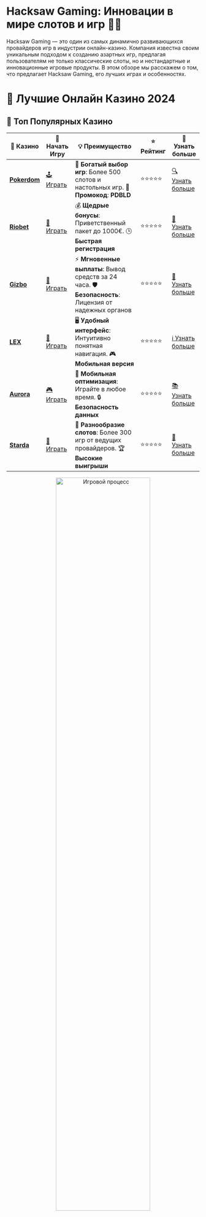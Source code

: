 # **Hacksaw Gaming: Инновации в мире слотов и игр 🎰🔥**

Hacksaw Gaming — это один из самых динамично развивающихся провайдеров игр в индустрии онлайн-казино. Компания известна своим уникальным подходом к созданию азартных игр, предлагая пользователям не только классические слоты, но и нестандартные и инновационные игровые продукты. В этом обзоре мы расскажем о том, что предлагает Hacksaw Gaming, его лучших играх и особенностях.

# 🎰 Лучшие Онлайн Казино 2024

## 🌟 Топ Популярных Казино

| 🎲 **Казино** | 🔗 **Начать Игру** | 💡 **Преимущество** | ⭐ **Рейтинг** | 🔗 **Узнать больше** |
|--------------|---------------------|---------------------|----------------|----------------------|
| [**Pokerdom**](https://brandplay.link/4k77v2yx) | [🕹️ Играть](https://brandplay.link/4k77v2yx) | 🎉 **Богатый выбор игр**: Более 500 слотов и настольных игр. 🎁 **Промокод**: **PDBLD** | ⭐⭐⭐⭐⭐ | [🔍 Узнать больше](https://brandplay.link/4k77v2yx) |
| [**Riobet**](https://brandplay.link/7xBLTPyj) | [🎰 Играть](https://brandplay.link/7xBLTPyj) | 💰 **Щедрые бонусы**: Приветственный пакет до 1000€. 🕒 **Быстрая регистрация** | ⭐⭐⭐⭐⭐ | [📖 Узнать больше](https://brandplay.link/7xBLTPyj) |
| [**Gizbo**](https://brandplay.link/bprXw4YV) | [🎲 Играть](https://brandplay.link/bprXw4YV) | ⚡ **Мгновенные выплаты**: Вывод средств за 24 часа. 🛡️ **Безопасность**: Лицензия от надежных органов | ⭐⭐⭐⭐⭐ | [📝 Узнать больше](https://brandplay.link/bprXw4YV) |
| [**LEX**](https://brandplay.link/zW4hdDFV) | [🤑 Играть](https://brandplay.link/zW4hdDFV) | 🖥️ **Удобный интерфейс**: Интуитивно понятная навигация. 🎮 **Мобильная версия** | ⭐⭐⭐⭐⭐ | [ℹ️ Узнать больше](https://brandplay.link/zW4hdDFV) |
| [**Aurora**](https://10trafic-stat2.com/click/668546556bcc6313411604bd/6766/13032/subaccount) | [🎮 Играть](https://10trafic-stat2.com/click/668546556bcc6313411604bd/6766/13032/subaccount) | 📱 **Мобильная оптимизация**: Играйте в любое время. 🔒 **Безопасность данных** | ⭐⭐⭐⭐⭐ | [📚 Узнать больше](https://10trafic-stat2.com/click/668546556bcc6313411604bd/6766/13032/subaccount) |
| [**Starda**](https://brandplay.link/fB7xwRFL) | [🎯 Играть](https://brandplay.link/fB7xwRFL) | 🎰 **Разнообразие слотов**: Более 300 игр от ведущих провайдеров. 🏆 **Высокие выигрыши** | ⭐⭐⭐⭐⭐ | [🔎 Узнать больше](https://brandplay.link/fB7xwRFL) |

<div align="center">
    <img src="https://i.pinimg.com/originals/87/9e/b9/879eb9354dd0699582408b68f2e253b2.gif" alt="Игровой процесс" width="70%">
</div>

## 💎 Лучшие Бонусы и Акции

| 🎲 **Казино** | 🔗 **Начать Игру** | 💡 **Преимущество** | ⭐ **Рейтинг** | 🔗 **Узнать больше** |
|--------------|---------------------|---------------------|----------------|----------------------|
| [**Kometa**](https://brandplay.link/8ZymQJV8) | [🎰 Играть](https://brandplay.link/8ZymQJV8) | 🎁 **Эксклюзивные бонусы**: Регулярные акции и промо. 🔄 **Программы лояльности** | ⭐⭐⭐⭐☆ | [🔍 Узнать больше](https://brandplay.link/8ZymQJV8) |
| [**R7**](https://brandplay.link/bMd3Yjsw) | [🕹️ Играть](https://brandplay.link/bMd3Yjsw) | 🕒 **Круглосуточная поддержка**: Всегда на связи. 💸 **Высокие лимиты** | ⭐⭐⭐⭐☆ | [📖 Узнать больше](https://brandplay.link/bMd3Yjsw) |
| [**7K**](https://brandplay.link/BvQyFShp) | [🎲 Играть](https://brandplay.link/BvQyFShp) | 🌟 **Эксклюзивные бонусы**: Только для VIP игроков. 🎉 **Сезонные акции** | ⭐⭐⭐⭐☆ | [📝 Узнать больше](https://brandplay.link/BvQyFShp) |
| [**Kent**](https://brandplay.link/Fv2WP3js) | [🤑 Играть](https://brandplay.link/Fv2WP3js) | 📈 **Высокий RTP**: Более 98%. 💼 **Профессиональная поддержка** | ⭐⭐⭐⭐☆ | [ℹ️ Узнать больше](https://brandplay.link/Fv2WP3js) |
| [**1Xslots**](https://brandplay.link/hSB1khtr) | [🎮 Играть](https://brandplay.link/hSB1khtr) | 🎉 **Множество акций**: Еженедельные бонусы и турниры. 🛡️ **Безопасность** | ⭐⭐⭐⭐☆ | [📚 Узнать больше](https://brandplay.link/hSB1khtr) |
| [**Gama**](https://brandplay.link/j6NMKsDz) | [🎯 Играть](https://brandplay.link/j6NMKsDz) | 🔍 **Интуитивный интерфейс**: Легкость использования. 🏅 **Престижные турниры** | ⭐⭐⭐⭐☆ | [🔎 Узнать больше](https://brandplay.link/j6NMKsDz) |

<div align="center">
    <img src="https://i.pinimg.com/originals/87/9e/b9/879eb9354dd0699582408b68f2e253b2.gif" alt="Игровой процесс" width="70%">
</div>

## 🚀 Быстрые Выигрыши и Поддержка

| 🎲 **Казино** | 🔗 **Начать Игру** | 💡 **Преимущество** | ⭐ **Рейтинг** | 🔗 **Узнать больше** |
|--------------|---------------------|---------------------|----------------|----------------------|
| [**Onion**](https://brandplay.link/zBGRVpQ9) | [🎰 Играть](https://brandplay.link/zBGRVpQ9) | 🤑 **Низкие ставки**: Идеально для начинающих. 🔄 **Быстрые выводы** | ⭐⭐⭐⭐☆ | [🔍 Узнать больше](https://brandplay.link/zBGRVpQ9) |
| [**Чемпион**](https://temon-gter.cfd/go/lRq?p80412p304504pcc44t17455) | [🕹️ Играть](https://temon-gter.cfd/go/lRq?p80412p304504pcc44t17455) | 🏅 **Лояльная программа**: Награды за активность. 🎁 **Ежемесячные бонусы** | ⭐⭐⭐⭐☆ | [📖 Узнать больше](https://temon-gter.cfd/go/lRq?p80412p304504pcc44t17455) |
| [**Vavada**](https://vavadapartner.pro/?promo=ea5c9275-6854-4505-94fc-95ab18221945-linkb2) | [🎲 Играть](https://vavadapartner.pro/?promo=ea5c9275-6854-4505-94fc-95ab18221945-linkb2) | 🚀 **Быстрая регистрация**: Начните играть мгновенно. 🔐 **Безопасные транзакции** | ⭐⭐⭐⭐☆ | [📝 Узнать больше](https://vavadapartner.pro/?promo=ea5c9275-6854-4505-94fc-95ab18221945-linkb2) |
| [**Friends**](https://gofriends.kim/linkb2) | [🤑 Играть](https://gofriends.kim/linkb2) | 🤝 **Социальные игры**: Играйте с друзьями. 🌐 **Мультиплатформенность** | ⭐⭐⭐⭐☆ | [ℹ️ Узнать больше](https://gofriends.kim/linkb2) |
| [**1WIN**](https://brandplay.link/smXVpBbG) | [🎮 Играть](https://brandplay.link/smXVpBbG) | 🏆 **Спортивные ставки**: Широкий выбор видов спорта. 💵 **Высокие коэффициенты** | ⭐⭐⭐⭐☆ | [📚 Узнать больше](https://brandplay.link/smXVpBbG) |
| [**Drip**](https://drp-ircp01.com/c07e6a3db) | [🎯 Играть](https://drp-ircp01.com/c07e6a3db) | 🌐 **Инновационные игры**: Новейшие игровые технологии. 🛡️ **Высокая безопасность** | ⭐⭐⭐⭐☆ | [🔎 Узнать больше](https://drp-ircp01.com/c07e6a3db) |
| [**JoyCasino**](https://rpc30.call2me.pro/?/ru/registration?apkpop=0&partner=p24970p3291217pc98f) | [🎰 Играть](https://rpc30.call2me.pro/?/ru/registration?apkpop=0&partner=p24970p3291217pc98f) | 🎁 **Приятные бонусы**: Ежедневные акции и подарки. 🕹️ **Разнообразие игр** | ⭐⭐⭐⭐☆ | [🔍 Узнать больше](https://rpc30.call2me.pro/?/ru/registration?apkpop=0&partner=p24970p3291217pc98f) |

<div align="center">
    <img src="https://i.pinimg.com/originals/87/9e/b9/879eb9354dd0699582408b68f2e253b2.gif" alt="Игровой процесс" width="70%">
</div>
---

✨ **Выбирайте лучшее казино для себя и наслаждайтесь игрой! Удачи!** ✨
![Hacksaw Gaming](https://i.pinimg.com/originals/a9/29/6e/a9296ea1cf6a7c20a985e593451f0323.png)

### 1. **Что такое Hacksaw Gaming?** 🏆

Hacksaw Gaming — это молодая, но уже зарекомендовавшая себя студия-разработчик, специализирующаяся на создании онлайн-игр для казино. Компания была основана в 2018 году и с тех пор успела заслужить репутацию инноватора, разрабатывая нестандартные слоты и уникальные механики. Каждый продукт от Hacksaw Gaming отличается высоким качеством графики, захватывающими бонусами и приятными математическими моделями.

#### 1.1 **Особенности Hacksaw Gaming** 🧩

- **Инновационные игры**: Компания известна своими нестандартными слотами и играми с необычной механикой.
- **Мобильная оптимизация**: Все игры от Hacksaw Gaming адаптированы для мобильных устройств.
- **Качественная графика**: Прекрасная визуализация и эффектные анимации.
- **Бонусы и акции**: Игры часто имеют бонусные раунды и фриспины, что увеличивает шансы на выигрыш.
- **Совместимость с казино**: Продукты доступные на многих популярных платформах и казино.

### 2. **Популярные игры от Hacksaw Gaming** 🎮

Hacksaw Gaming славится своими креативными и уникальными играми, которые выходят за рамки традиционных слотов. Некоторые из них предлагают новые подходы к азартным играм, а другие отличаются оригинальными бонусными системами.

#### 2.1 **Stick 'Em** 🧸

Один из самых популярных слотов от Hacksaw Gaming, который привлекает игроков своей уникальной механикой. В этой игре используются символы в виде наклеек, которые помогают собрать выигрышные комбинации. Множество бонусных функций делают игру увлекательной и выгодной.

#### 2.2 **Miami Multiplier** 🌴

Этот слот погружает игроков в атмосферу жаркого Майами с яркими символами и множителями. Яркая графика и большой потенциал выигрыша делают эту игру очень популярной среди игроков, которые ищут простоту и увлекательный процесс.

#### 2.3 **The Respinner** 🔄

The Respinner предлагает игрокам классическую механику с респинами, но с уникальными бонусами. Игра имеет 5 барабанов и множество выигрышных линий, что делает ее идеальной для любителей ретро-слотов с современным поворотом.

#### 2.4 **Wanted Dead or a Wild** 💀

Этот слот с темой Дикого Запада предлагает игрокам огромные выигрыши и увлекательные бонусные функции. С множеством респинов, множителей и бонусных раундов, Wanted Dead or a Wild — один из самых успешных слотов от Hacksaw Gaming.

#### 2.5 **Cash Compass** 🧭

В этой игре игроки могут искать сокровища, используя компасы и другие символы, чтобы активировать бонусные раунды. С уникальной механикой и приятной графикой, Cash Compass всегда привлекает внимание искателей приключений.

### 3. **Как начать играть в игры от Hacksaw Gaming?** 🎲

Игры от Hacksaw Gaming доступны на различных онлайн-казино, которые работают с этим провайдером. Чтобы начать играть, выполните несколько простых шагов:

1. **Зарегистрируйтесь в казино**: Выберите казино, которое предлагает игры от Hacksaw Gaming, и создайте аккаунт.
2. **Пополните депозит**: После регистрации внесите деньги на счет.
3. **Выберите игру**: Ознакомьтесь с ассортиментом слотов и выберите тот, который вам больше всего нравится.
4. **Наслаждайтесь игрой**: Включите слот, наслаждайтесь игровым процессом и попробуйте выиграть!

### 4. **Почему стоит выбрать игры от Hacksaw Gaming?** 🌟

- **Инновационный подход**: Hacksaw Gaming отличается оригинальными механиками и креативными концепциями.
- **Высокие выплаты**: Многие игры предлагают большие выигрыши и уникальные бонусные функции.
- **Мобильная оптимизация**: Все игры отлично работают на мобильных устройствах, что позволяет играть в любое время.
- **Щедрые бонусы**: В играх часто встречаются фриспины, множители и другие бонусы, которые увеличивают шансы на выигрыш.

### 5. **Заключение** 🎉

Hacksaw Gaming — это провайдер, который приносит свежие идеи и инновации в мир онлайн-казино. С уникальными играми, отличной графикой и возможностью крупных выигрышей, компании удается привлекать внимание как новичков, так и опытных игроков. Если вы ищете что-то новое и увлекательное, игры от Hacksaw Gaming — отличный выбор для вас! 🚀

